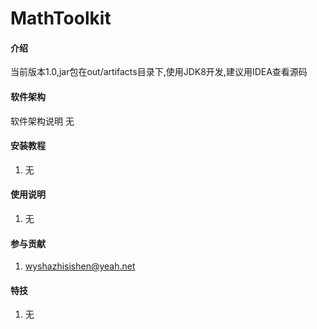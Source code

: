 # MathToolkit

#### 介绍
当前版本1.0,jar包在out/artifacts目录下,使用JDK8开发,建议用IDEA查看源码

#### 软件架构
软件架构说明
无

#### 安装教程

1.  无

#### 使用说明

1.  无

#### 参与贡献

1.  wyshazhisishen@yeah.net


#### 特技

1.  无
